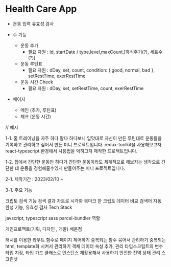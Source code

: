 # Health Care App

- 운동 입력 유효성 검사

- 주 기능

  - 운동 추가
    - 필요 자원 : id, startDate / type,level,maxCount,[휴식주기(?), 세트수(?)]
  - 운동 루틴표
    - 필요 자원 : dDay, set, count, condition: { good, normal, bad }, setRestTime, exerRestTime
  - 운동 시간 Check
    - 필요 자원 : dDay, set, setRestTime, count, exerRestTime

- 페이지
  - 메인 (추가, 루틴표)
  - 체크 (운동 시간)

// 예시

1-1. 홈 트레이닝을 자주 하다 말다 하다보니 입맛대로 자신이 만든 루틴대로 운동들을 기록하고 관리하고 싶어서 만든 미니 프로젝트입니다.
redux-toolkit을 사용해보고자 react-typescript 환경에서 사용법을 익히고자 제작한 프로젝트입니다.

1-2. 집에서 간단한 운동만 하다가 간단한 운동이라도 체계적으로 해보자는 생각으로 간단한 데 운동을 경험해줄수있게 만들어주는 미니 프로젝트입니다.

2-1. 제작기간 : 2023/02/10 ~

3-1. 주요 기능

크립토 검색 기능
검색 결과 차트로 시각화
북마크 한 크립토 데이터 비교
검색어 자동 완성 기능, 유효성 검사
Tech Stack

javscript, typescript
sass
parcel-bundler
역할

개인프로젝트(기획, 디자인 , 개발)
배운점

해시를 이용한 라우트 함수로 페이지 제어하기
중복되는 함수 묶어서 관리하기
중복되는 html, template화 시켜서 관리하기
객체 데이터 속성 추가, 관리
타입스크립트의 변수 타입 지정, 타입 가드
클래스로 인스턴스 재활용해서 사용하기
안전한 전역 상태 관리
스크린샷
